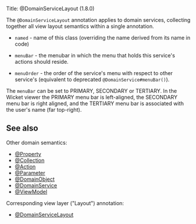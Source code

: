 Title: @DomainServiceLayout (1.8.0)

The `@DomainServiceLayout` annotation applies to domain services, collecting together all view layout semantics
within a single annotation.

* `named` - name of this class (overriding the name derived from its name in code)

* `menuBar` - the menubar in which the menu that holds this service's actions should reside.

* `menuOrder` - the order of the service's menu with respect to other service's (equivalent to deprecated `@DomainService#menuBar()`).

The `menuBar` can be set to PRIMARY, SECONDARY or TERTIARY.  In the Wicket viewer the PRIMARY menu bar is left-aligned,
the SECONDARY menu bar is right aligned, and the TERTIARY menu bar is associated with the user's name (far top-right).

## See also

Other domain semantics:

* [@Property](./Property.html)
* [@Collection](./Collection.html)
* [@Action](./Action.html)
* [@Parameter](./Parameter.html)
* [@DomainObject](./DomainObject.html)
* [@DomainService](./DomainService.html)
* [@ViewModel](./ViewModel.html)

Corresponding view layer ("Layout") annotation:

* [@DomainServiceLayout](./DomainServiceLayout.html)


